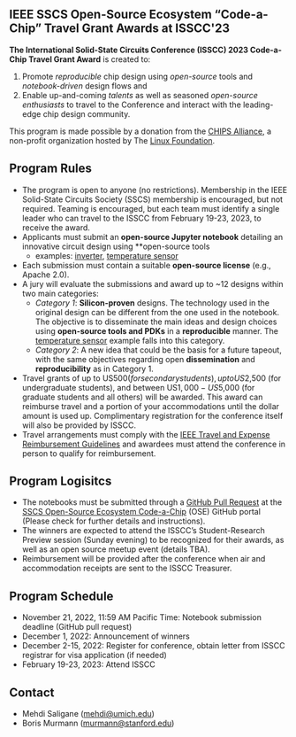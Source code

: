 ## IEEE SSCS Open-Source Ecosystem “Code-a-Chip” Travel Grant Awards at ISSCC'23



**The International Solid-State Circuits Conference (ISSCC) 2023 Code-a-Chip Travel Grant Award** is created to:
 1. Promote *reproducible* chip design using *open-source* tools and *notebook-driven* design flows and 
 2. Enable up-and-coming *talents* as well as seasoned *open-source enthusiasts* to travel to the Conference and interact with the leading-edge chip design community. 

This program is made possible by a donation from the [CHIPS Alliance](https://chipsalliance.org/), a non-profit organization hosted by The [Linux Foundation](https://linuxfoundation.org/).  
## Program Rules
- The program is open to anyone (no restrictions). Membership in the IEEE Solid-State Circuits Society (SSCS) membership is encouraged, but not required. Teaming is encouraged, but each team must identify a single leader who can travel to the ISSCC from February 19-23, 2023, to receive the award.  
- Applicants must submit an **open-source Jupyter notebook** detailing an innovative circuit design using **open-source tools 
    - examples: [inverter](https://developers.google.com/silicon/guides/digital-inverter-openlane), [temperature sensor](https://github.com/idea-fasoc/OpenFASOC/blob/main/docs/source/temp_sense_genCollab.ipynb)
- Each submission must contain a suitable **open-source license** (e.g., Apache 2.0).
- A jury will evaluate the submissions and award up to ~12 designs within two main categories:
    - *Category 1*: **Silicon-proven** designs. The technology used in the original design can be different from the one used in the notebook. The objective is to disseminate the main ideas and design choices using **open-source tools and PDKs** in a **reproducible** manner. The [temperature sensor](https://github.com/idea-fasoc/OpenFASOC/blob/main/docs/source/temp_sense_genCollab.ipynb) example falls into this category.
    - *Category 2*: A new idea that could be the basis for a future tapeout, with the same objectives regarding open **dissemination** and **reproducibility** as in Category 1.
- Travel grants of up to US$500 (for secondary students), up to US$2,500 (for undergraduate students), and between US$1,000-US$5,000 (for graduate students and all others) will be awarded. This award can reimburse travel and a portion of your accommodations until the dollar amount is used up. Complimentary registration for the conference itself will also be provided by ISSCC.
- Travel arrangements must comply with the [IEEE Travel and Expense Reimbursement Guidelines](https://www.ieee.org/content/dam/ieee-org/ieee/web/org/travel-expense-reimbursement-guidelines.pdf) and awardees must attend the conference in person to qualify for reimbursement.
## Program Logisitcs
- The notebooks must be submitted through a [GitHub Pull Request](https://docs.github.com/en/pull-requests/collaborating-with-pull-requests/proposing-changes-to-your-work-with-pull-requests/about-pull-requests) at the [SSCS Open-Source Ecosystem Code-a-Chip](https://github.com/sscs-ose/sscs-ose-code-a-chip.github.io) (OSE) GitHub portal (Please check for further details and instructions).
- The winners are expected to attend the ISSCC’s Student-Research Preview session (Sunday evening) to be recognized for their awards, as well as an open source meetup event (details TBA).
- Reimbursement will be provided after the conference when air and accommodation receipts are sent to the ISSCC Treasurer.


## Program Schedule
- November 21, 2022, 11:59 AM Pacific Time: Notebook submission deadline (GitHub pull request)
- December 1, 2022: Announcement of winners
- December 2-15, 2022: Register for conference, obtain letter from ISSCC registrar for visa application (if needed) 
- February 19-23, 2023: Attend ISSCC

## Contact
- Mehdi Saligane (mehdi@umich.edu)
- Boris Murmann (murmann@stanford.edu)

